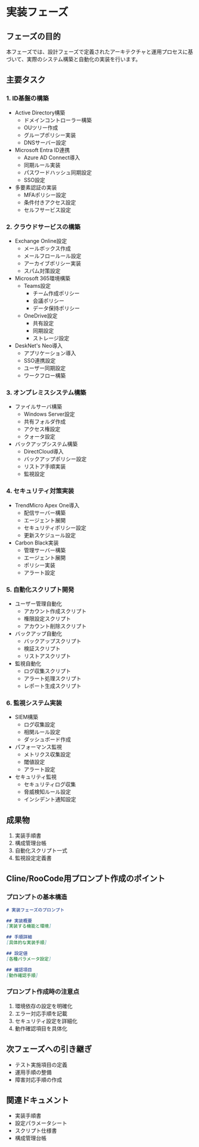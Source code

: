 # 実装フェーズ

## フェーズの目的

本フェーズでは、設計フェーズで定義されたアーキテクチャと運用プロセスに基づいて、実際のシステム構築と自動化の実装を行います。

## 主要タスク

### 1. ID基盤の構築
- Active Directory構築
  - ドメインコントローラー構築
  - OUツリー作成
  - グループポリシー実装
  - DNSサーバー設定
- Microsoft Entra ID連携
  - Azure AD Connect導入
  - 同期ルール実装
  - パスワードハッシュ同期設定
  - SSO設定
- 多要素認証の実装
  - MFAポリシー設定
  - 条件付きアクセス設定
  - セルフサービス設定

### 2. クラウドサービスの構築
- Exchange Online設定
  - メールボックス作成
  - メールフロールール設定
  - アーカイブポリシー実装
  - スパム対策設定
- Microsoft 365環境構築
  - Teams設定
    - チーム作成ポリシー
    - 会議ポリシー
    - データ保持ポリシー
  - OneDrive設定
    - 共有設定
    - 同期設定
    - ストレージ設定
- DeskNet's Neo導入
  - アプリケーション導入
  - SSO連携設定
  - ユーザー同期設定
  - ワークフロー構築

### 3. オンプレミスシステム構築
- ファイルサーバ構築
  - Windows Server設定
  - 共有フォルダ作成
  - アクセス権設定
  - クォータ設定
- バックアップシステム構築
  - DirectCloud導入
  - バックアップポリシー設定
  - リストア手順実装
  - 監視設定

### 4. セキュリティ対策実装
- TrendMicro Apex One導入
  - 配信サーバー構築
  - エージェント展開
  - セキュリティポリシー設定
  - 更新スケジュール設定
- Carbon Black実装
  - 管理サーバー構築
  - エージェント展開
  - ポリシー実装
  - アラート設定

### 5. 自動化スクリプト開発
- ユーザー管理自動化
  - アカウント作成スクリプト
  - 権限設定スクリプト
  - アカウント削除スクリプト
- バックアップ自動化
  - バックアップスクリプト
  - 検証スクリプト
  - リストアスクリプト
- 監視自動化
  - ログ収集スクリプト
  - アラート処理スクリプト
  - レポート生成スクリプト

### 6. 監視システム実装
- SIEM構築
  - ログ収集設定
  - 相関ルール設定
  - ダッシュボード作成
- パフォーマンス監視
  - メトリクス収集設定
  - 閾値設定
  - アラート設定
- セキュリティ監視
  - セキュリティログ収集
  - 脅威検知ルール設定
  - インシデント通知設定

## 成果物

1. 実装手順書
2. 構成管理台帳
3. 自動化スクリプト一式
4. 監視設定定義書

## Cline/RooCode用プロンプト作成のポイント

### プロンプトの基本構造
```markdown
# 実装フェーズのプロンプト

## 実装概要
[実装する機能と環境]

## 手順詳細
[具体的な実装手順]

## 設定値
[各種パラメータ設定]

## 確認項目
[動作確認手順]
```

### プロンプト作成時の注意点
1. 環境依存の設定を明確化
2. エラー対応手順を記載
3. セキュリティ設定を詳細化
4. 動作確認項目を具体化

## 次フェーズへの引き継ぎ
- テスト実施項目の定義
- 運用手順の整備
- 障害対応手順の作成

## 関連ドキュメント
- 実装手順書
- 設定パラメータシート
- スクリプト仕様書
- 構成管理台帳